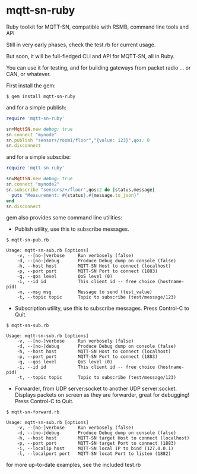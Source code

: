 mqtt-sn-ruby
============

Ruby toolkit for MQTT-SN, compatible with RSMB, command line tools and API

Still in very early phases, check the test.rb for current usage.

But soon, it will be full-fledged CLI and API for MQTT-SN, all in Ruby.

You can use it for testing, and for building gateways from packet radio ... or CAN, or whatever.

First install the gem:

```shell
$ gem install mqtt-sn-ruby
```

and for a simple publish:

```ruby
require 'mqtt-sn-ruby'

sn=MqttSN.new debug: true
sn.connect "mynode"
sn.publish "sensors/room1/floor","{value: 123}",qos: 0
sn.disconnect
```

and for a simple subscibe:

```ruby
require 'mqtt-sn-ruby'

sn=MqttSN.new debug: true
sn.connect "mynode2"
sn.subscribe "sensors/+/floor",qos:2 do |status,message|
  puts "Measurement: #{status},#{message.to_json}"
end
sn.disconnect
```
gem also provides some command line utilities:


- Publish utility, use this to subscribe messages.
```shell
$ mqtt-sn-pub.rb 

Usage: mqtt-sn-sub.rb [options]
    -v, --[no-]verbose     Run verbosely (false)
    -d, --[no-]debug       Produce Debug dump on console (false)
    -h, --host host        MQTT-SN Host to connect (localhost)
    -p, --port port        MQTT-SN Port to connect (1883)
    -q, --qos level        QoS level (0)
    -i, --id id            This client id -- free choice (hostname-pid)
    -m, --msg msg          Message to send (test_value)
    -t, --topic topic      Topic to subscribe (test/message/123)
```

- Subscription utility, use this to subscribe messages. Press Control-C to Quit.
```shell
$ mqtt-sn-sub.rb 

Usage: mqtt-sn-sub.rb [options]
    -v, --[no-]verbose     Run verbosely (false)
    -d, --[no-]debug       Produce Debug dump on console (false)
    -h, --host host        MQTT-SN Host to connect (localhost)
    -p, --port port        MQTT-SN Port to connect (1883)
    -q, --qos level        QoS level (0)
    -i, --id id            This client id -- free choice (hostname-pid)
    -t, --topic topic      Topic to subscribe (test/message/123)
```

- Forwarder, from UDP server:socket to another UDP server:socket.  Displays packets on screen as they are forwarder, great for debugging! Press Control-C to Quit.
```shell
$ mqtt-sn-forward.rb 

Usage: mqtt-sn-sub.rb [options]
    -v, --[no-]verbose     Run verbosely (false)
    -d, --[no-]debug       Produce Debug dump on console (false)
    -h, --host host        MQTT-SN target Host to connect (localhost)
    -p, --port port        MQTT-SN target Port to connect (1883)
    -i, --localip host     MQTT-SN local IP to bind (127.0.0.1)
    -l, --localport port   MQTT-SN locat Port to listen (1882)
```

for more up-to-date examples, see the included test.rb


